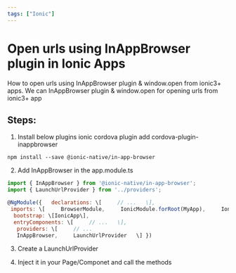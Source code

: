 ```yaml
---
tags: ["Ionic"]
---
```


# Open urls using InAppBrowser plugin in Ionic Apps

How to open urls using InAppBrowser plugin & window.open from ionic3+ apps. We can InAppBrowser plugin & window.open for opening urls from ionic3+ app

<!--truncate-->

## Steps:

1. Install below plugins ionic cordova plugin add cordova-plugin-inappbrowser 

  `npm install --save @ionic-native/in-app-browser`

2. Add InAppBrowser in the app.module.ts 

```js
import { InAppBrowser } from '@ionic-native/in-app-browser';
import { LaunchUrlProvider } from '../providers'; 

@NgModule({   declarations: \[     // ...   \],  
 imports: \[     BrowserModule,     IonicModule.forRoot(MyApp),     IonicStorageModule.forRoot()   \],  
  bootstrap: \[IonicApp\],   
  entryComponents: \[     // ...   \],  
   providers: \[     // ...     
   InAppBrowser,     LaunchUrlProvider   \] })
```

3. Create a LaunchUrlProvider

4. Inject it in your Page/Componet and call the methods

